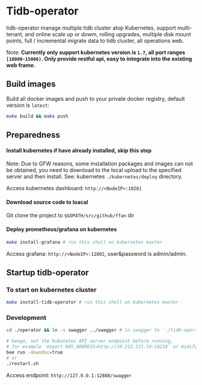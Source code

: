 # Tidb-operator

tidb-operator manage multiple tidb cluster atop Kubernetes, support multi-tenant, and online scale up or dowm, rolling upgrades, multiple disk mount points, full / incremental migrate data to tidb cluster, all operations web.

Note: **Currently only support kubernetes version is `1.7`, all port ranges `[10000-15000)`. Only provide restful api, easy to integrate into the existing web frame.**

## Build images

Build all docker images and push to your private docker registry, default version is `latest`:

  ```bash
  make build && make push
  ```

## Preparedness

#### Install kubernetes if have already installed, skip this step

Note: Due to GFW reasons, some installation packages and images can not be obtained, you need to download to the local upload to the specified server and then install. See: kubernetes `./kubernetes/deploy` directory.

Access kubernetes dashboard: `http://<NodeIP>:10281`

#### Download source code to loacal

Git clone the project to `$GOPATH/src/github/ffan` dir

#### Deploy prometheus/grafana on kubernetes

```bash
make install-grafana # run this shell on kubernetes master
```

Access grafana: `http://<NodeIP>:12802`, user&password is admin/admin.

## Startup tidb-operator

### To start on kubernetes cluster

```bash
make install-tidb-operator # run this shell on kubernetes master
```

### Development

```bash
cd ./operator && ln -s swagger ../swagger # ln swagger to `./tidb-operator`
```

```bash
# beego, set the kubenetes API server endpoint before running,
# for example `export K8S_ADDRESS=http://10.213.131.54:10218` or midify restart.sh
bee run -downdoc=true
# or
./restart.sh
```

Access endpoint: `http://127.0.0.1:12808/swagger`